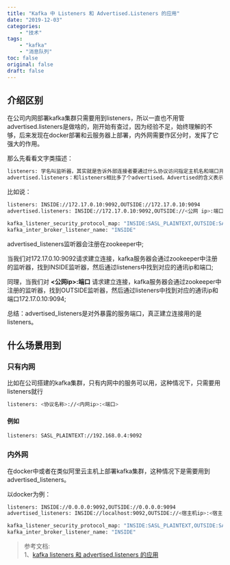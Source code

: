 ```yaml
---
title: "Kafka 中 Listeners 和 Advertised.Listeners 的应用"
date: "2019-12-03"
categories:
    - "技术"
tags:
    - "kafka"
    - "消息队列"
toc: false
original: false
draft: false
---
```


## 介绍区别

在公司内网部署kafka集群只需要用到listeners，所以一直也不用管advertised.listeners是做啥的，刚开始有查过，因为经验不足，始终理解的不够，后来发现在docker部署和云服务器上部署，内外网需要作区分时，发挥了它强大的作用。

那么先看看文字类描述：

``` zsh
listeners: 学名叫监听器，其实就是告诉外部连接者要通过什么协议访问指定主机名和端口开放的 Kafka 服务。
advertised.listeners：和listeners相比多了个advertised。Advertised的含义表示宣称的、公布的，就是说这组监听器是Broker用于对外发布的。
```

比如说：

``` zsh
listeners: INSIDE://172.17.0.10:9092,OUTSIDE://172.17.0.10:9094
advertised.listeners: INSIDE://172.17.0.10:9092,OUTSIDE://<公网 ip>:端口

kafka_listener_security_protocol_map: "INSIDE:SASL_PLAINTEXT,OUTSIDE:SASL_PLAINTEXT"
kafka_inter_broker_listener_name: "INSIDE"
```

advertised_listeners监听器会注册在zookeeper中;

当我们对172.17.0.10:9092请求建立连接，kafka服务器会通过zookeeper中注册的监听器，找到INSIDE监听器，然后通过listeners中找到对应的通讯ip和端口;

同理，当我们对 **<公网ip>:端口** 请求建立连接，kafka服务器会通过zookeeper中注册的监听器，找到OUTSIDE监听器，然后通过listeners中找到对应的通讯ip和端口172.17.0.10:9094;

总结：advertised_listeners是对外暴露的服务端口，真正建立连接用的是listeners。

## 什么场景用到

### 只有内网

比如在公司搭建的kafka集群，只有内网中的服务可以用，这种情况下，只需要用listeners就行

``` zsh
listeners: <协议名称>://<内网ip>:<端口>
```

#### 例如

``` zsh
listeners: SASL_PLAINTEXT://192.168.0.4:9092
```

### 内外网

在docker中或者在类似阿里云主机上部署kafka集群，这种情况下是需要用到 advertised_listeners。

以docker为例：

``` zsh
listeners: INSIDE://0.0.0.0:9092,OUTSIDE://0.0.0.0:9094
advertised_listeners: INSIDE://localhost:9092,OUTSIDE://<宿主机ip>:<宿主机暴露的端口>

kafka_listener_security_protocol_map: "INSIDE:SASL_PLAINTEXT,OUTSIDE:SASL_PLAINTEXT"
kafka_inter_broker_listener_name: "INSIDE"
```

> 参考文档:  
> 1、[kafka listeners 和 advertised.listeners 的应用](https://segmentfault.com/a/1190000020715650)
